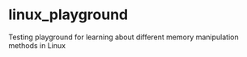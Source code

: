 # linux_playground
Testing playground for learning about different memory manipulation methods in Linux
